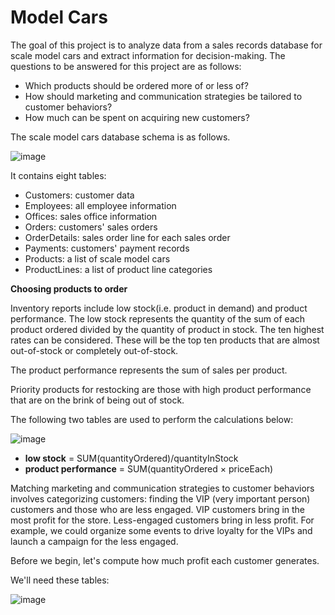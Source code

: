 # Model Cars

The goal of this project is to analyze data from a sales records database for scale model cars and extract information for decision-making.
The questions to be answered for this project are as follows:
- Which products should be ordered more of or less of?
- How should marketing and communication strategies be tailored to customer behaviors?
- How much can be spent on acquiring new customers?

The scale model cars database schema is as follows.

![image](https://user-images.githubusercontent.com/132544906/236166626-9eecde73-b76f-4e43-91b9-7e52d989dfa9.png)

 
It contains eight tables:

- Customers: customer data
- Employees: all employee information
- Offices: sales office information
- Orders: customers' sales orders
- OrderDetails: sales order line for each sales order
- Payments: customers' payment records
- Products: a list of scale model cars
- ProductLines: a list of product line categories

**Choosing products to order**

Inventory reports include low stock(i.e. product in demand) and product performance. The low stock represents the quantity of the sum of each product ordered divided by the quantity of product in stock. The ten highest rates can be considered. These will be the top ten products that are almost out-of-stock or completely out-of-stock.

The product performance represents the sum of sales per product.

Priority products for restocking are those with high product performance that are on the brink of being out of stock.

The following two tables are used to perform the calculations below:

![image](https://user-images.githubusercontent.com/132544906/236175368-2d3c6d9d-1244-4545-9631-01e6164d6a32.png)

- **low stock** = SUM(quantityOrdered)/quantityInStock
- **product performance** = SUM(quantityOrdered × priceEach)

Matching marketing and communication strategies to customer behaviors involves categorizing customers: finding the VIP (very important person) customers and those who are less engaged. VIP customers bring in the most profit for the store. Less-engaged customers bring in less profit. For example, we could organize some events to drive loyalty for the VIPs and launch a campaign for the less engaged.

Before we begin, let's compute how much profit each customer generates.

We'll need these tables:

![image](https://user-images.githubusercontent.com/132544906/236284163-86e56daa-b374-46b4-93a0-342e03f7c02b.png)


